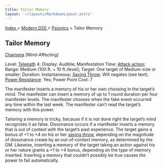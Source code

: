 ```yaml
---
title: Tailor Memory
layout: '~/layouts/MarkdownLayout.astro'
---
```


[ Index ](/) > [ Modern D20 ](/modern.d20.srd) > [Psionics](/modern.d20.srd/psionics) > Tailor Memory

## Tailor Memory

[Charisma](/modern.d20.srd/basics/ability.scores) [Mind-Affecting]

Level: [Telepath](/modern.d20.srd/classes/advanced/telepath) 4; Display:
Audible; Manifestation Time: [Attack action](/modern.d20.srd/combat/attack.actions); Range: Medium (100 ft. + 10
ft./level); Target: One target of Medium-size or smaller; Duration:
Instantaneous; [Saving Throw](/modern.d20.srd/basics/saving.throws): Will
negates (see text); [Power Resistance](/modern.d20.srd/special.abilities/power.resistance): Yes; Power
Point Cost: 7

The manifester inserts a memory of his or her own choosing in the target’s
mind. The manifester can insert a memory of up to 1 round duration per four
manifester levels. The manifester chooses when the fake event occurred any
time within the last week. The manifester can’t read the target’s memory with
this power.

Tailoring a memory is tricky, because if it is not done right the target’s
mind recognizes it as false. Dissonance occurs if a manifester inserts a
memory that is out of context with the target’s past experience. The target
gains a bonus of +1 to +4 on his or her [saving throw](/modern.d20.srd/basics/saving.throws), depending on the magnitude of
dissonance create by an out-of-context memory, as determined by the GM.
Likewise, inserting a memory of the target taking an action against his or her
nature grants a +1 to +4 bonus, depending on the type of memory inserted.
Inserting a memory that couldn’t possibly be true causes the power to fail
automatically.

